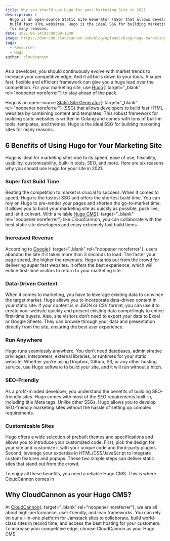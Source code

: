 ```yaml
---
title: Why you should use Hugo for your Marketing Site in 2021
description: >-
  Hugo is an open-source Static Site Generator (SSG) that allows developers to
  build fast HTML websites. Hugo is the ideal SSG for building marketing sites
  for many reasons. 
date: 2021-06-14T03:00:00+1200
image: https://dam-cdn.cloudcannon.com/blog/uploads/blog-hugo-marketing-website.jpg
tags:
  - Resources
  - Hugo
author: cloudcannon
---
```

As a developer, you should continuously evolve with market trends to increase your competitive edge. And it all boils down to your tools. A super fast, flexible and efficient framework can give you a huge lead over the competition. For your marketing site, use&nbsp;[Hugo](https://gohugo.io/){: target="_blank" rel="noopener noreferrer"} to stay ahead of the pack.

Hugo is an open-source&nbsp;[Static Site Generator](https://jamstack.org/generators/){: target="_blank" rel="noopener noreferrer"} (SSG) that allows developers to build fast HTML websites by combining content and templates. This robust framework for building static websites is written in Golang and comes with tons of built-in tools, templates, and themes. Hugo is the ideal SSG for building marketing sites for many reasons.

## **6 Benefits of Using Hugo for Your Marketing Site**

Hugo is ideal for marketing sites due to its speed, ease of use, flexibility, usability, customisability, built-in tools, SEO, and more. Here are six reasons why you should use Hugo for your site in 2021.

### **Super fast Build Time**

Beating the competition to market is crucial to success. When it comes to speed, Hugo is the fastest SSG and offers the shortest build time. You can rely on Hugo to pre-render your pages and shorten the go-to-market time. It allows you to build your marketing site as quickly as possible, push live, and let it convert. With a reliable&nbsp;[Hugo CMS](https://cloudcannon.com/hugo/){: target="_blank" rel="noopener noreferrer"} like CloudCannon, you can collaborate with the best static site developers and enjoy extremely fast build times.

### **Increased Revenue**

According to [Google](https://www.thinkwithgoogle.com/intl/en-ca/marketing-strategies/app-and-mobile/mobile-page-speed-new-industry-benchmarks/){: target="_blank" rel="noopener noreferrer"}, users abandon the site if it takes more than 3 seconds to load. The faster your page speed, the higher the revenues. Hugo stands out from the crowd for delivering super fast websites. It offers the best experience, which will entice first-time visitors to return to your marketing site.&nbsp;

### **Data-Driven Content**

When it comes to marketing, you have to leverage existing data to convince the target market. Hugo allows you to incorporate data-driven content in your static site. If your content is in JSON or CSV format, you can use it to create your website quickly and present existing data compellingly to entice first-time buyers. Also, site visitors don’t need to export your data to Excel or Google Sheets. They can browse through your data and presentation directly from the site, ensuring the best user experience.

### Run Anywhere

Hugo runs seamlessly anywhere. You don’t need databases, administrative privileges, interpreters, external libraries, or runtimes for your static website. Whether you’re using Dropbox, Github, S3, or any other hosting service, use Hugo software to build your site, and it will run without a hitch.

### SEO-Friendly

As a profit-minded developer, you understand the benefits of building SEO-friendly sites. Hugo comes with most of the SEO requirements built-in, including title Meta tags. Unlike other SSGs, Hugo allows you to develop SEO-friendly marketing sites without the hassle of setting up complex requirements.

### **Customizable Sites**

Hugo offers a wide selection of prebuilt themes and specifications and allows you to introduce your customized code. First, pick the design for your site and customize it with your unique code and third-party plugins. Second, leverage your expertise in HTML/CSS/JavaScript to integrate custom features and popups. These two simple steps can deliver static sites that stand out from the crowd.

To enjoy all these benefits, you need a reliable Hugo CMS. This is where CloudCannon comes in

## **Why CloudCannon as your Hugo CMS?**

At&nbsp;[CloudCannon](https://cloudcannon.com/){: target="_blank" rel="noopener noreferrer"}, we are all about high-performance, user-friendly, and lean frameworks. You can rely on our all-in-one platform for Jamstack sites to collaborate, build world-class sites in record time, and access the best hosting for your customers. To increase your competitive edge, choose CloudCannon as your Hugo CMS.
